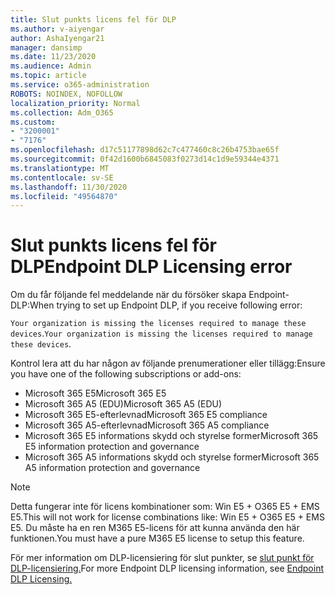 ```yaml
---
title: Slut punkts licens fel för DLP
ms.author: v-aiyengar
author: AshaIyengar21
manager: dansimp
ms.date: 11/23/2020
ms.audience: Admin
ms.topic: article
ms.service: o365-administration
ROBOTS: NOINDEX, NOFOLLOW
localization_priority: Normal
ms.collection: Adm_O365
ms.custom:
- "3200001"
- "7176"
ms.openlocfilehash: d17c51177898d62c7c477460c8c26b4753bae65f
ms.sourcegitcommit: 0f42d1600b6845083f0273d14c1d9e59344e4371
ms.translationtype: MT
ms.contentlocale: sv-SE
ms.lasthandoff: 11/30/2020
ms.locfileid: "49564870"
---
```

# <a name="endpoint-dlp-licensing-error"></a><span data-ttu-id="adb20-102">Slut punkts licens fel för DLP</span><span class="sxs-lookup"><span data-stu-id="adb20-102">Endpoint DLP Licensing error</span></span>

<span data-ttu-id="adb20-103">Om du får följande fel meddelande när du försöker skapa Endpoint-DLP:</span><span class="sxs-lookup"><span data-stu-id="adb20-103">When trying to set up Endpoint DLP, if you receive following error:</span></span>

<span data-ttu-id="adb20-104">`Your organization is missing the licenses required to manage these devices`.</span><span class="sxs-lookup"><span data-stu-id="adb20-104">`Your organization is missing the licenses required to manage these devices`.</span></span>

<span data-ttu-id="adb20-105">Kontrol lera att du har någon av följande prenumerationer eller tillägg:</span><span class="sxs-lookup"><span data-stu-id="adb20-105">Ensure you have one of the following subscriptions or add-ons:</span></span>

- <span data-ttu-id="adb20-106">Microsoft 365 E5</span><span class="sxs-lookup"><span data-stu-id="adb20-106">Microsoft 365 E5</span></span>
- <span data-ttu-id="adb20-107">Microsoft 365 A5 (EDU)</span><span class="sxs-lookup"><span data-stu-id="adb20-107">Microsoft 365 A5 (EDU)</span></span>
- <span data-ttu-id="adb20-108">Microsoft 365 E5-efterlevnad</span><span class="sxs-lookup"><span data-stu-id="adb20-108">Microsoft 365 E5 compliance</span></span>
- <span data-ttu-id="adb20-109">Microsoft 365 A5-efterlevnad</span><span class="sxs-lookup"><span data-stu-id="adb20-109">Microsoft 365 A5 compliance</span></span>
- <span data-ttu-id="adb20-110">Microsoft 365 E5 informations skydd och styrelse former</span><span class="sxs-lookup"><span data-stu-id="adb20-110">Microsoft 365 E5 information protection and governance</span></span>
- <span data-ttu-id="adb20-111">Microsoft 365 A5 informations skydd och styrelse former</span><span class="sxs-lookup"><span data-stu-id="adb20-111">Microsoft 365 A5 information protection and governance</span></span>

> [!NOTE]
> <span data-ttu-id="adb20-112">Detta fungerar inte för licens kombinationer som: Win E5 + O365 E5 + EMS E5.</span><span class="sxs-lookup"><span data-stu-id="adb20-112">This will not work for license combinations like: Win E5 + O365 E5 +  EMS E5.</span></span> <span data-ttu-id="adb20-113">Du måste ha en ren M365 E5-licens för att kunna använda den här funktionen.</span><span class="sxs-lookup"><span data-stu-id="adb20-113">You must have a pure M365 E5 license to setup this feature.</span></span>

<span data-ttu-id="adb20-114">För mer information om DLP-licensiering för slut punkter, se [slut punkt för DLP-licensiering.](https://docs.microsoft.com/microsoft-365/compliance/endpoint-dlp-getting-started#onboarding-devices-into-device-management)</span><span class="sxs-lookup"><span data-stu-id="adb20-114">For more Endpoint DLP licensing information, see [Endpoint DLP Licensing.](https://docs.microsoft.com/microsoft-365/compliance/endpoint-dlp-getting-started#onboarding-devices-into-device-management)</span></span>
